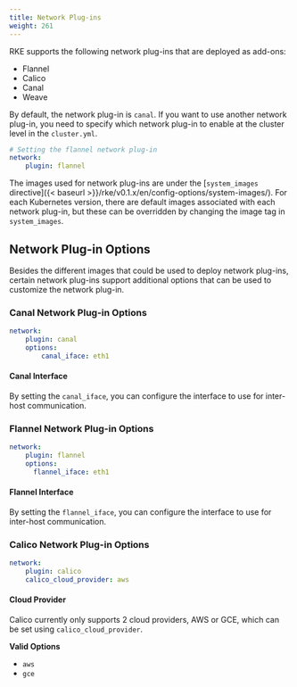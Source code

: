 ```yaml
---
title: Network Plug-ins
weight: 261
---
```


RKE supports the following network plug-ins that are deployed as add-ons:

- Flannel
- Calico
- Canal
- Weave

By default, the network plug-in is `canal`. If you want to use another network plug-in, you need to specify which network plug-in to enable at the cluster level in the `cluster.yml`.

```yaml
# Setting the flannel network plug-in
network:
    plugin: flannel
```

The images used for network plug-ins are under the [`system_images` directive]({< baseurl >}}/rke/v0.1.x/en/config-options/system-images/). For each Kubernetes version, there are default images associated with each network plug-in, but these can be overridden by changing the image tag in `system_images`.

## Network Plug-in Options

Besides the different images that could be used to deploy network plug-ins, certain network plug-ins support additional options that can be used to customize the network plug-in.

### Canal Network Plug-in Options

```yaml
network:
    plugin: canal
    options:
        canal_iface: eth1
```

#### Canal Interface

By setting the `canal_iface`, you can configure the interface to use for inter-host communication.

### Flannel Network Plug-in Options

```yaml
network:
    plugin: flannel
    options:
      flannel_iface: eth1
```

#### Flannel Interface

By setting the `flannel_iface`, you can configure the interface to use for inter-host communication.

### Calico Network Plug-in Options

```yaml
network:
    plugin: calico
    calico_cloud_provider: aws
```

#### Cloud Provider

Calico currently only supports 2 cloud providers, AWS or GCE, which can be set using `calico_cloud_provider`.

**Valid Options**

- `aws`
- `gce`
